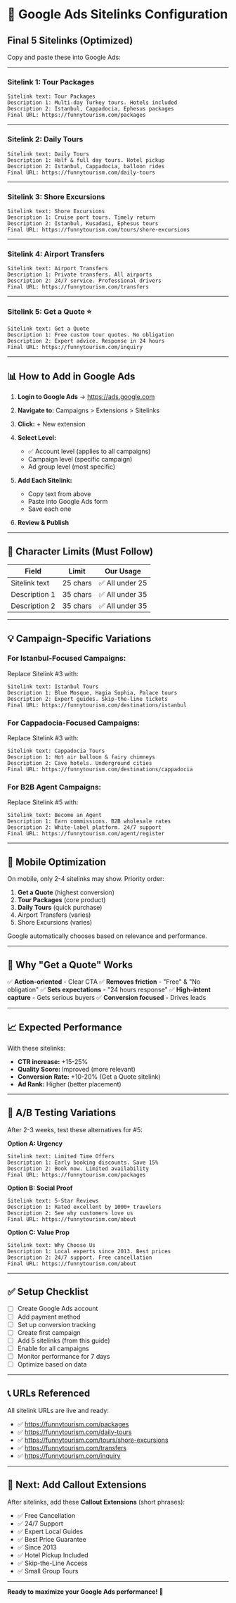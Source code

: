 # 🔗 Google Ads Sitelinks Configuration

## Final 5 Sitelinks (Optimized)

Copy and paste these into Google Ads:

---

### **Sitelink 1: Tour Packages**

```
Sitelink text: Tour Packages
Description 1: Multi-day Turkey tours. Hotels included
Description 2: Istanbul, Cappadocia, Ephesus packages
Final URL: https://funnytourism.com/packages
```

---

### **Sitelink 2: Daily Tours**

```
Sitelink text: Daily Tours
Description 1: Half & full day tours. Hotel pickup
Description 2: Istanbul, Cappadocia, balloon rides
Final URL: https://funnytourism.com/daily-tours
```

---

### **Sitelink 3: Shore Excursions**

```
Sitelink text: Shore Excursions
Description 1: Cruise port tours. Timely return
Description 2: Istanbul, Kusadasi, Ephesus tours
Final URL: https://funnytourism.com/tours/shore-excursions
```

---

### **Sitelink 4: Airport Transfers**

```
Sitelink text: Airport Transfers
Description 1: Private transfers. All airports
Description 2: 24/7 service. Professional drivers
Final URL: https://funnytourism.com/transfers
```

---

### **Sitelink 5: Get a Quote ⭐**

```
Sitelink text: Get a Quote
Description 1: Free custom tour quotes. No obligation
Description 2: Expert advice. Response in 24 hours
Final URL: https://funnytourism.com/inquiry
```

---

## 📊 How to Add in Google Ads

1. **Login to Google Ads** → https://ads.google.com
2. **Navigate to:** Campaigns > Extensions > Sitelinks
3. **Click:** + New extension
4. **Select Level:**
   - ✅ Account level (applies to all campaigns)
   - Campaign level (specific campaign)
   - Ad group level (most specific)

5. **Add Each Sitelink:**
   - Copy text from above
   - Paste into Google Ads form
   - Save each one

6. **Review & Publish**

---

## 🎯 Character Limits (Must Follow)

| Field | Limit | Our Usage |
|-------|-------|-----------|
| Sitelink text | 25 chars | ✅ All under 25 |
| Description 1 | 35 chars | ✅ All under 35 |
| Description 2 | 35 chars | ✅ All under 35 |

---

## 💡 Campaign-Specific Variations

### For Istanbul-Focused Campaigns:
Replace Sitelink #3 with:
```
Sitelink text: Istanbul Tours
Description 1: Blue Mosque, Hagia Sophia, Palace tours
Description 2: Expert guides. Skip-the-line tickets
Final URL: https://funnytourism.com/destinations/istanbul
```

### For Cappadocia-Focused Campaigns:
Replace Sitelink #3 with:
```
Sitelink text: Cappadocia Tours
Description 1: Hot air balloon & fairy chimneys
Description 2: Cave hotels. Underground cities
Final URL: https://funnytourism.com/destinations/cappadocia
```

### For B2B Agent Campaigns:
Replace Sitelink #5 with:
```
Sitelink text: Become an Agent
Description 1: Earn commissions. B2B wholesale rates
Description 2: White-label platform. 24/7 support
Final URL: https://funnytourism.com/agent/register
```

---

## 📱 Mobile Optimization

On mobile, only 2-4 sitelinks may show. Priority order:
1. **Get a Quote** (highest conversion)
2. **Tour Packages** (core product)
3. **Daily Tours** (quick purchase)
4. Airport Transfers (varies)
5. Shore Excursions (varies)

Google automatically chooses based on relevance and performance.

---

## 🎨 Why "Get a Quote" Works

✅ **Action-oriented** - Clear CTA
✅ **Removes friction** - "Free" & "No obligation"
✅ **Sets expectations** - "24 hours response"
✅ **High-intent capture** - Gets serious buyers
✅ **Conversion focused** - Drives leads

---

## 📈 Expected Performance

With these sitelinks:
- **CTR increase:** +15-25%
- **Quality Score:** Improved (more relevant)
- **Conversion Rate:** +10-20% (Get a Quote sitelink)
- **Ad Rank:** Higher (better placement)

---

## 🔄 A/B Testing Variations

After 2-3 weeks, test these alternatives for #5:

**Option A: Urgency**
```
Sitelink text: Limited Time Offers
Description 1: Early booking discounts. Save 15%
Description 2: Book now. Limited availability
Final URL: https://funnytourism.com/packages
```

**Option B: Social Proof**
```
Sitelink text: 5-Star Reviews
Description 1: Rated excellent by 1000+ travelers
Description 2: See why customers love us
Final URL: https://funnytourism.com/about
```

**Option C: Value Prop**
```
Sitelink text: Why Choose Us
Description 1: Local experts since 2013. Best prices
Description 2: 24/7 support. Free cancellation
Final URL: https://funnytourism.com/about
```

---

## ✅ Setup Checklist

- [ ] Create Google Ads account
- [ ] Add payment method
- [ ] Set up conversion tracking
- [ ] Create first campaign
- [ ] Add 5 sitelinks (from this guide)
- [ ] Enable for all campaigns
- [ ] Monitor performance for 7 days
- [ ] Optimize based on data

---

## 📞 URLs Referenced

All sitelink URLs are live and ready:

- ✅ https://funnytourism.com/packages
- ✅ https://funnytourism.com/daily-tours
- ✅ https://funnytourism.com/tours/shore-excursions
- ✅ https://funnytourism.com/transfers
- ✅ https://funnytourism.com/inquiry

---

## 🚀 Next: Add Callout Extensions

After sitelinks, add these **Callout Extensions** (short phrases):

- ✅ Free Cancellation
- ✅ 24/7 Support
- ✅ Expert Local Guides
- ✅ Best Price Guarantee
- ✅ Since 2013
- ✅ Hotel Pickup Included
- ✅ Skip-the-Line Access
- ✅ Small Group Tours

---

**Ready to maximize your Google Ads performance! 🎯**
